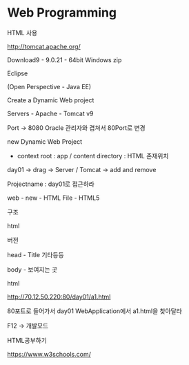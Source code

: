 # Web Programming

HTML 사용

<http://tomcat.apache.org/>

Download9 - 9.0.21 - 64bit Windows zip



Eclipse 

(Open Perspective - Java EE)

Create a Dynamic Web project

Servers - Apache - Tomcat v9

Port -> 8080 Oracle 관리자와 겹쳐서 80Port로 변경

new Dynamic Web Project

* context root : app / content directory : HTML 존재위치

day01 -> drag -> Server   /   Tomcat -> add and remove

Projectname : day01로 접근하라

web - new - HTML File - HTML5



구조

html

버전

head - Title 기타등등

body - 보여지는 곳

html

http://70.12.50.220:80/day01/a1.html

80포트로 들어가서 day01 WebApplication에서 a1.html을 찾아달라

F12 -> 개발모드



HTML공부하기

<https://www.w3schools.com/>

